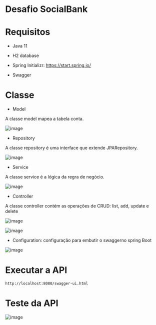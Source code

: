 # Desafio SocialBank

# Requisitos

* Java 11

* H2 database

* Spring Initializr: https://start.spring.io/

* Swagger

# Classe

* Model

A classe model mapea a tabela conta.

![image](https://user-images.githubusercontent.com/65916297/123187692-01b58b80-d471-11eb-837e-fb12ff170894.png)

* Repository

A classe repository é uma interface que extende JPARepository.

![image](https://user-images.githubusercontent.com/65916297/123187734-12fe9800-d471-11eb-94a7-1a72142fc463.png)

* Service

A classe service é a lógica da regra de negócio.

![image](https://user-images.githubusercontent.com/65916297/123187783-2b6eb280-d471-11eb-8b73-1b1f19b878b5.png)

* Controller

A classe controller contém as operações de CRUD: list, add, update e delete

![image](https://user-images.githubusercontent.com/65916297/123187869-5eb14180-d471-11eb-93fe-fab7d320d801.png)

![image](https://user-images.githubusercontent.com/65916297/123187922-81435a80-d471-11eb-9873-d653be50fc46.png)

* Configuration: configuração para embutir o swaggerno spring Boot

![image](https://user-images.githubusercontent.com/65916297/123188066-c1a2d880-d471-11eb-8506-7855edbc11e0.png)

# Executar a API

`http://localhost:8080/swagger-ui.html`

# Teste da API
![image](https://user-images.githubusercontent.com/65916297/123186639-f4979d00-d46e-11eb-93b1-d1f282f05b56.png)

